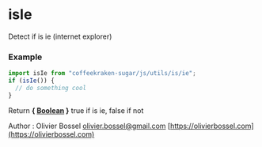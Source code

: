 # isIe

Detect if is ie (internet explorer)

### Example

```js
import isIe from "coffeekraken-sugar/js/utils/is/ie";
if (isIe()) {
  // do something cool
}
```

Return **{ [Boolean](https://developer.mozilla.org/fr/docs/Web/JavaScript/Reference/Objets_globaux/Boolean) }** true if is ie, false if not

Author : Olivier Bossel [olivier.bossel@gmail.com](mailto:olivier.bossel@gmail.com) [https://olivierbossel.com](https://olivierbossel.com)
